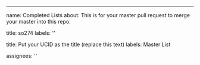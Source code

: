 ---
name: Completed Lists
about: This is for your master pull request to merge your master into this repo.

title: so274
labels: ''

title: Put your UCID as the title (replace this text)
labels: Master List

assignees: ''
